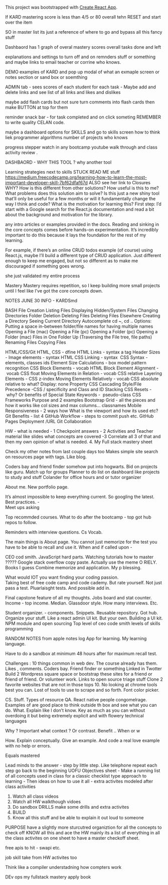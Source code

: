 This project was bootstrapped with [Create React App](https://github.com/facebookincubator/create-react-app).

If KARD mastering score is less than 4/5 or 80 overall tehn RESET and start over the item

SO in master list its just a reference of where to go and bypass all this fancy stuff

Dashbaord
has 1 graph of overal mastery scores
overall tasks done and left

explanations and settings to turn off and on remnders stuff or something
and maybe links to email teacher or corrine who knows.

DEMO examples of KARD and pop up modal of what an exmaple screen or notes section or sand box or soemthing

ADMIN tab - sees scores of each student for each task - Maybe add and delete links and see list of all links and likes and dislikes

maybe add flash cards but not sure
turn comments into flash cards then make BUTTON at top for them

reminder snack bar - for task completed and on click someting REMEMBER to write quality CELAN code.

maybe a dashboard options for SKILLS and go to skills screen how to think liek programmer algorithms number of projects who knows

progress stepper
watch in any bootcamp youtube walk through and class activity review .

DASHBAORD - WHY THIS TOOL ? why another tool

Learning strategies next to skills
STUCK READ ME stuff
https://medium.freecodecamp.org/learning-how-to-learn-the-most-important-developer-skill-7bf62dfaf67d
ALSO see her link to Closures
WHY?
How is this different from other solutions?
How useful is this to me?
What problems does this solution aim to solve?
Is this just a new shiny tool that’ll only be useful for a few months or will it fundamentally change the way I think and code?
What is the motivation for learning this?
First step: I’d start with a Google search for the React.js documentation and read a bit about the background and motivation for the library.

any intro articles or examples provided in the docs.
Reading and sinking in the core concepts comes before hands-on experimentation. It’s incredibly important to do this because it lays the foundation for the rest of my learning.

For example, if there’s an online CRUD todos example (of course) using React.js, maybe I’ll build a different type of CRUD application. Just different enough to keep me engaged, but not so different as to make me discouraged if something goes wrong.

she just validated my entire process

Mastery
Mastery requires repetition, so I keep building more small projects until I feel like I’ve got the core concepts down.

NOTES JUNE 30
INFO - KARDSmd

BASH
File Creation
Listing Files
Displaying Hidden/System Files
Changing Directories
Folder Deletion
Deleting Files
Deleting Files Elsewhere
Creating a Directory
Seeing Current Directory
Autocomplete
cd ~, cd ..
Options: Putting a space in-between folder/file names for having multiple names
Opening a File (mac)
Opening a File (pc)
Opening a Folder (pc)
Opening a Folder (mac)
Files in One Folder Up (Traversing the File tree, file paths)
Renaming Files
Copying Files

HTML/CSS/Git
HTML, CSS - dfine
HTML Links - syntax a tag
Header Sizes -
Image elements - syntax
HTML CSS Linking - syntax <link>
CSS Syntax - elements, classes ids
Element Size Calculations - box model pattern recognition CSS
Block Elements - vocab HTML
Block Element Alignment - vocab CSS float
Moving Elements in Relation - vocab CSS relative
Layering Elements - CSS z-index Moving Elements Relatively - vocab CSS absolute relative to what? Display: none Property
CSS Cascading Style/File Precedence -CSS / specificity and Class and ID Stacking
CSS Resets - why? Or benefits of
Special State Keywords -  pseudo-class
CSS Frameworks Purpose and 2 examples
Bootstrap Grid - all the pieces and how it works like col sizes and max columns… classnames
Mobile Responsiveness - 2 ways how
What is the viewport and how its used etc?
Git Benefits - list 4
GitHub Workflow - steps to commit push etc.
GitHub Pages Deployment /URL
Git Collaboration

HW - what is needed - 1
Checkpoint answers - 2
Activities and Teacher material like slides what concepts are covered -3
Correlate all 3 of that and then my own opinion of what is needed. 4. My Full stack mastery sheet

Check my other notes from last couple days too
Makes simple site search on resources page with tags. Like blog.

Coders bay and friend finder somehow put into hogwarts. Bid on projects like guru. Match up for groups
Planner to do list on dashboard like projects to study and stuff
Colander for office hours and or tutor organizer

About me. New portfolio page.

It’s almost impossible to keep everything current. So googling the latest.
Best practices. -  
Meet ups asking

Top recommded courses. What to do after the bootcamp - top got hub repos to follow.

Reminders with interview questions. Cs Vocab.

The main things is About page. You cannot just memorize for the test you have to be able to recall and use it. When and if called upon -

CEO cod smith. JavaScript hard parts.
Watching tutorials how to master ?????
Google stack overflow copy paste. Actually use the meme O RIELY. Books I guess
Combine memorize and application. My p blessing.

What would IOT you want finding your coding passion.  
Taking best of free code camp and code cademy. But rate yourself. Not just pass a test. Pluarlaisght tests. And possible add in.

Final capstone feature of all my thoughts. Jobs board and stat counter. Income - top income. Median. Glassdoor style. How many interviews. Etc.

Student organizer. - components. Snippets. Reusable repository. Got hub. Organize your stuff. Like a react admin UI kit. But your own. Building a UI kit. NPM module and open sourcing Top level of ceo code smith levels of skills programming

RANDOM NOTES from apple notes log
App for learning.
My learning language.

Have to do a sandbox at minimum 48 hours after for maximum recall test.

Challenges : 10 things common in web dev. The course already has them.
Likes , comments.
Coders bay.
Friend finder or something
Linked in
Twotter
Build 2 Wordpress square space or bootstrap these sites for a friend or friend of friend. Or volunteer work.
Links to open source triage stuff
Clone 2 favorite websites that are not in those tops 10. No looking at chrome tools best you can. Lost of tools to use to scrape and so forth. Font color picker.

CS. Stuff.
Types of resource QA. React native people congomelrage. Examples of are good place to think outside th box and see what you can do.
What. Explain like I don’t know. Key as much as you can without overdoing it but being extremely explicit and with flowery technical languages

Why ? Important what context ? Or contrast. Benefit .. When or w

How. Explain conceptually. Give an example. And code a real love example with no help or errors.

Equals mastered

Lead minds to the answer - step by little step. Like telephone repeat each step go back to the beginning
UOFU Objectives sheet - Make a running list of all concepts used in class for a classic checklist type approach to learning - Then ideas on how to use it all - extra activites modeled after class activities

1.  Watch all class videos
2.  Watch all HW walkthough vidoes
3.  Do sandbox DRILLS
    make some drills and extra activites
4.  BUILD
5.  Know all this stuff and be able to explain it out loud to someone

PURPOSE have a slightly more sturcutred organiztion for all the concepts to check off
KNOW all this and ace the HW mainly its a list of everything in all the class activites on one sheet to have a master checkoff sheet.

free apis to hit - swapi etc.

job skill
take from HW activites too

Think like a compiler
understadning how compters work

DEv ops
my fullstack mastery apply book
